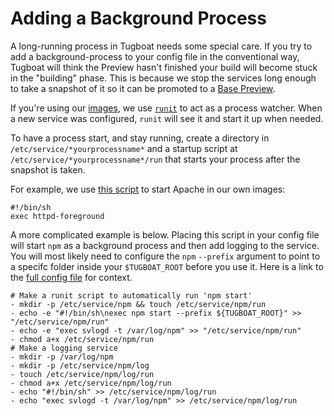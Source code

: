 # Adding a Background Process

A long-running process in Tugboat needs some special care. If you try to add a background-process to your config file in the conventional way, Tugboat will think the Preview hasn't finished your build will become stuck in the "building" phase. This is because we stop the services long enough to take a snapshot of it so it can be promoted to a [Base Preview](../../concepts/base-previews/). 

If you're using our [images](../../reference/services/), we use [`runit`](http://smarden.org/runit/) to act as a process watcher. When a new service was configured, `runit` will see it and start it up when needed.

To have a process start, and stay running, create a directory in `/etc/service/*yourprocessname*` and a startup script at `/etc/service/*yourprocessname*/run` that starts your process after the snapshot is taken. 

For example, we use [this script](https://github.com/TugboatQA/images/blob/master/services/httpd/run) to start Apache in our own images:

```
#!/bin/sh
exec httpd-foreground
```

A more complicated example is below. Placing this script in your config file will start `npm` as a background process and then add logging to the service. You will most likely need to configure the `npm` `--prefix` argument to point to a specifc folder inside your `$TUGBOAT_ROOT` before you use it. Here is a link to the [full config file](https://github.com/TugboatQA/Contenta-CMS-Starter-Kit/blob/0af9f1867fde0720e0cc7dbac4007e6590f8811b/.tugboat/config.yml#L15-L26) for context. 

```
# Make a runit script to automatically run 'npm start' 
- mkdir -p /etc/service/npm && touch /etc/service/npm/run
- echo -e "#!/bin/sh\nexec npm start --prefix ${TUGBOAT_ROOT}" >> "/etc/service/npm/run"
- echo -e "exec svlogd -t /var/log/npm" >> "/etc/service/npm/run"
- chmod a+x /etc/service/npm/run
# Make a logging service
- mkdir -p /var/log/npm
- mkdir -p /etc/service/npm/log
- touch /etc/service/npm/log/run
- chmod a+x /etc/service/npm/log/run
- echo "#!/bin/sh" >> /etc/service/npm/log/run
- echo "exec svlogd -t /var/log/npm" >> /etc/service/npm/log/run
```